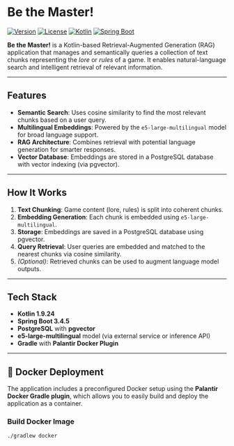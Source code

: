 # Be the Master!

[![Version](https://img.shields.io/badge/version-0.1.0-blue.svg)](https://semver.org)
[![License](https://img.shields.io/badge/license-MIT-green.svg)](LICENSE)
[![Kotlin](https://img.shields.io/badge/Kotlin-1.9.24-orange.svg)](https://kotlinlang.org/)
[![Spring Boot](https://img.shields.io/badge/Spring%20Boot-3.5.3-brightgreen.svg)](https://spring.io/projects/spring-boot)

**Be the Master!** is a Kotlin-based Retrieval-Augmented Generation (RAG) application that manages and semantically queries a collection of text chunks representing the *lore* or *rules* of a game. It enables natural-language search and intelligent retrieval of relevant information.

---

## Features

- **Semantic Search**: Uses cosine similarity to find the most relevant chunks based on a user query.
- **Multilingual Embeddings**: Powered by the `e5-large-multilingual` model for broad language support.
- **RAG Architecture**: Combines retrieval with potential language generation for smarter responses.
- **Vector Database**: Embeddings are stored in a PostgreSQL database with vector indexing (via pgvector).

---

## How It Works

1. **Text Chunking**: Game content (lore, rules) is split into coherent chunks.
2. **Embedding Generation**: Each chunk is embedded using `e5-large-multilingual`.
3. **Storage**: Embeddings are saved in a PostgreSQL database using pgvector.
4. **Query Retrieval**: User queries are embedded and matched to the nearest chunks via cosine similarity.
5. *(Optional)*: Retrieved chunks can be used to augment language model outputs.

---

## Tech Stack

- **Kotlin 1.9.24**
- **Spring Boot 3.4.5**
- **PostgreSQL** with **pgvector**
- **e5-large-multilingual** model (via external service or inference API)
- **Gradle** with **Palantir Docker Plugin**

---

## 🐳 Docker Deployment

The application includes a preconfigured Docker setup using the **Palantir Docker Gradle plugin**, which allows you to easily build and deploy the application as a container.

### Build Docker Image

```bash
./gradlew docker
